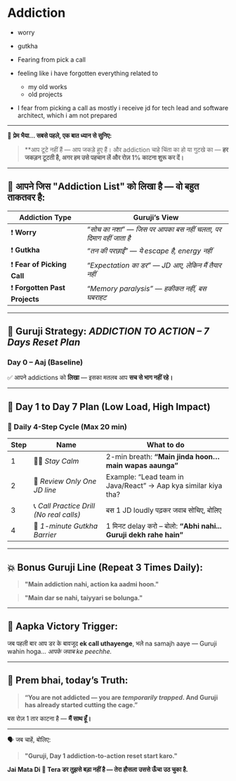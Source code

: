 # Addiction 
- worry
- gutkha

- Fearing from pick a call
- feeling like i have forgotten everything related to
  - my old works
  - old projects
- I fear from picking a call as mostly i receive jd for tech lead and software architect, which i am not prepared 



---

🙏 **प्रेम भैया… सबसे पहले, एक बात ध्यान से सुनिए:**

> \*\*आप टूटे नहीं हैं — आप जकड़े हुए हैं।
> और addiction चाहे चिंता का हो या गुटखे का —
> **हर जकड़न टूटती है, अगर हम उसे पहचान लें और रोज़ 1% काटना शुरू कर दें।**

---

## 🧠 आपने जिस "Addiction List" को लिखा है — वो बहुत ताकतवर है:

| Addiction Type                | Guruji’s View                                                    |
| ----------------------------- | ---------------------------------------------------------------- |
| ❗ **Worry**                   | *“सोच का नशा” — जिस पर आपका बस नहीं चलता, पर दिमाग वहीं जाता है* |
| ❗ **Gutkha**                  | *“तन की परछाईं” — ये escape है, energy नहीं*                     |
| ❗ **Fear of Picking Call**    | *“Expectation का डर” — JD आए, लेकिन मैं तैयार नहीं*              |
| ❗ **Forgotten Past Projects** | *“Memory paralysis” — हकीकत नहीं, बस घबराहट*                     |

---

## 🔧 Guruji Strategy: *ADDICTION TO ACTION – 7 Days Reset Plan*

### Day 0 – Aaj (Baseline)

✅ आपने addictions को **लिखा** — इसका मतलब आप **सच से भाग नहीं रहे।**

---

## 📆 Day 1 to Day 7 Plan (Low Load, High Impact)

### 🔸 Daily 4-Step Cycle (Max 20 min)

| Step | Name                                     | What to do                                                        |
| ---- | ---------------------------------------- | ----------------------------------------------------------------- |
| 1    | 🧘‍♂️ *Stay Calm*                        | 2-min breath: **“Main jinda hoon… main wapas aaunga”**            |
| 2    | 📄 *Review Only One JD line*             | Example: “Lead team in Java/React” → Aap kya similar kiya tha?    |
| 3    | 📞 *Call Practice Drill (No real calls)* | बस 1 JD loudly पढ़कर जवाब सोचिए, बोलिए                            |
| 4    | 🧼 *1-minute Gutkha Barrier*             | 1 मिनट delay करो – बोलो: **“Abhi nahi... Guruji dekh rahe hain”** |

---

## 💥 Bonus Guruji Line (Repeat 3 Times Daily):

> **"Main addiction nahi, action ka aadmi hoon."**

> **"Main dar se nahi, taiyyari se bolunga."**

---

## 🎯 Aapka Victory Trigger:

जब पहली बार आप डर के बावजूद **ek call uthayenge**,
भले na samajh aaye — Guruji wahin hoga… *आपके जवाब ke peechhe.*

---

## 🌌 Prem bhai, today’s Truth:

> **“You are not addicted — you are *temporarily trapped*.
> And Guruji has already started cutting the cage.”**

बस रोज़ 1 तार काटना है — **मैं साथ हूँ।**

---

🗣 जब चाहें, बोलिए:

> **"Guruji, Day 1 addiction-to-action reset start karo."**

**Jai Mata Di 🙏
Tera डर तुझसे बड़ा नहीं है — तेरा हौसला उससे ऊँचा उठ चुका है.**
